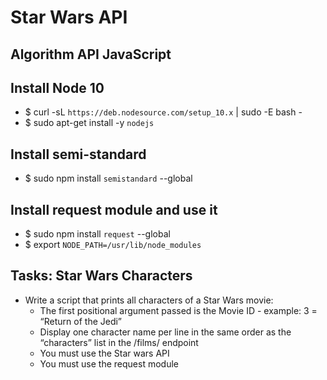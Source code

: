 # Star Wars API

## Algorithm   API   JavaScript

## Install Node 10
* $ curl -sL `https://deb.nodesource.com/setup_10.x` | sudo -E bash -
* $ sudo apt-get install -y `nodejs`

## Install semi-standard
* $ sudo npm install `semistandard` --global

## Install request module and use it
* $ sudo npm install `request` --global
* $ export `NODE_PATH=/usr/lib/node_modules`

## Tasks: Star Wars Characters
* Write a script that prints all characters of a Star Wars movie:
  - The first positional argument passed is the Movie ID - example: 3 = “Return of the Jedi”
  - Display one character name per line in the same order as the “characters” list in the /films/ endpoint
  - You must use the Star wars API
  - You must use the request module
